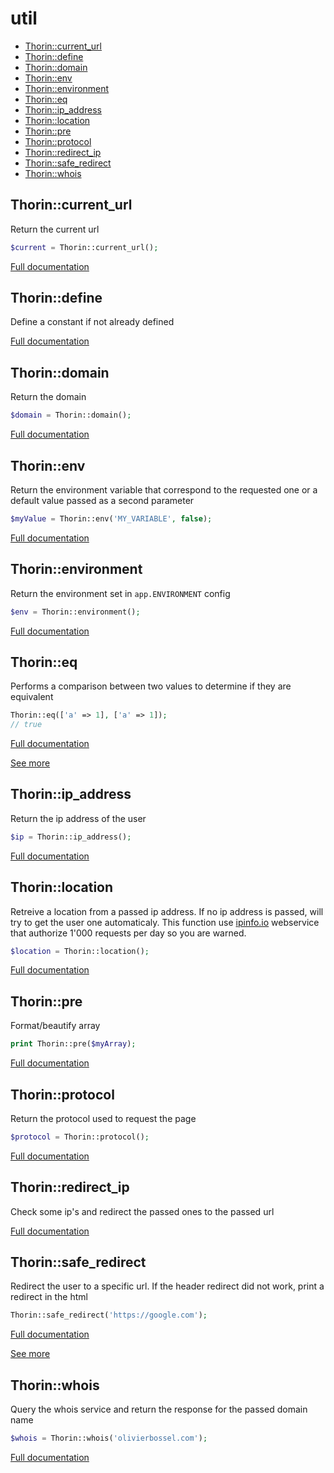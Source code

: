 # util

- [Thorin::current_url](#Thorin_current_url)
- [Thorin::define](#Thorin_define)
- [Thorin::domain](#Thorin_domain)
- [Thorin::env](#Thorin_env)
- [Thorin::environment](#Thorin_environment)
- [Thorin::eq](#Thorin_eq)
- [Thorin::ip_address](#Thorin_ip_address)
- [Thorin::location](#Thorin_location)
- [Thorin::pre](#Thorin_pre)
- [Thorin::protocol](#Thorin_protocol)
- [Thorin::redirect_ip](#Thorin_redirect_ip)
- [Thorin::safe_redirect](#Thorin_safe_redirect)
- [Thorin::whois](#Thorin_whois)
<a name="Thorin_current_url"></a>
## Thorin::current_url
Return the current url
```php
$current = Thorin::current_url();
```

[Full documentation](/doc/src/functions/util/current_url.md)

<a name="Thorin_define"></a>
## Thorin::define
Define a constant if not already defined


[Full documentation](/doc/src/functions/util/define.md)

<a name="Thorin_domain"></a>
## Thorin::domain
Return the domain
```php
$domain = Thorin::domain();
```

[Full documentation](/doc/src/functions/util/domain.md)

<a name="Thorin_env"></a>
## Thorin::env
Return the environment variable that correspond to the requested one or a default value passed as a second parameter
```php
$myValue = Thorin::env('MY_VARIABLE', false);
```

[Full documentation](/doc/src/functions/util/env.md)

<a name="Thorin_environment"></a>
## Thorin::environment
Return the environment set in `app.ENVIRONMENT` config
```php
$env = Thorin::environment();
```

[Full documentation](/doc/src/functions/util/environment.md)

<a name="Thorin_eq"></a>
## Thorin::eq
Performs a comparison between two values to determine if they are equivalent

```php
Thorin::eq(['a' => 1], ['a' => 1]);
// true
```

[Full documentation](/doc/src/functions/util/eq.md)

[See more](https://github.com/lodash-php/lodash-php/blob/master/src/Lang/eq.php)

<a name="Thorin_ip_address"></a>
## Thorin::ip_address
Return the ip address of the user
```php
$ip = Thorin::ip_address();
```

[Full documentation](/doc/src/functions/util/ip_address.md)

<a name="Thorin_location"></a>
## Thorin::location
Retreive a location from a passed ip address. If no ip address is passed,
will try to get the user one automaticaly.
This function use [ipinfo.io](https://ipinfo.io) webservice that authorize 1'000 requests per day so you are warned.
```php
$location = Thorin::location();
```

[Full documentation](/doc/src/functions/util/location.md)

<a name="Thorin_pre"></a>
## Thorin::pre
Format/beautify array

```php
print Thorin::pre($myArray);
```

[Full documentation](/doc/src/functions/util/pre.md)

<a name="Thorin_protocol"></a>
## Thorin::protocol
Return the protocol used to request the page
```php
$protocol = Thorin::protocol();
```

[Full documentation](/doc/src/functions/util/protocol.md)

<a name="Thorin_redirect_ip"></a>
## Thorin::redirect_ip
Check some ip's and redirect the passed ones to the passed url

[Full documentation](/doc/src/functions/util/redirect_ip.md)

<a name="Thorin_safe_redirect"></a>
## Thorin::safe_redirect
Redirect the user to a specific url. If the header redirect did not work, print a redirect in the html
```php
Thorin::safe_redirect('https://google.com');
```

[Full documentation](/doc/src/functions/util/safe_redirect.md)

[See more](https://www.jonasjohn.de/snippets/php/secure-redirect.htm)

<a name="Thorin_whois"></a>
## Thorin::whois
Query the whois service and return the response for the passed domain name
```php
$whois = Thorin::whois('olivierbossel.com');
```

[Full documentation](/doc/src/functions/util/whois.md)
